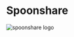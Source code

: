 # Spoonshare

![spoonshare logo](https://avatars.githubusercontent.com/u/118030052?s=400&u=ad5308610b6ffa35aaebcf9247ea49383de6d318&v=4)
